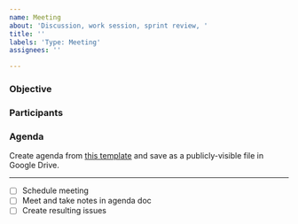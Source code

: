 ```yaml
---
name: Meeting
about: 'Discussion, work session, sprint review, '
title: ''
labels: 'Type: Meeting'
assignees: ''

---
```


### Objective 

### Participants

### Agenda
Create agenda from [this template](https://docs.google.com/document/d/1d_49KW5C_vSz8Bs50v-cxyIJuTNJMwMrh7ypcxRHgZI/edit#) and save as a publicly-visible file in Google Drive.

------
- [ ] Schedule meeting
- [ ] Meet and take notes in agenda doc
- [ ] Create resulting issues
